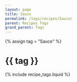 ```yaml
---
layout: page
title: Sauce
permalink: /tags/recipes/Sauce/
parent: Recipes Tags
grand_parent: Tags
---
```

{% assign tag = "Sauce" %}
# {{ tag }}
{% include recipe_tags.liquid %}